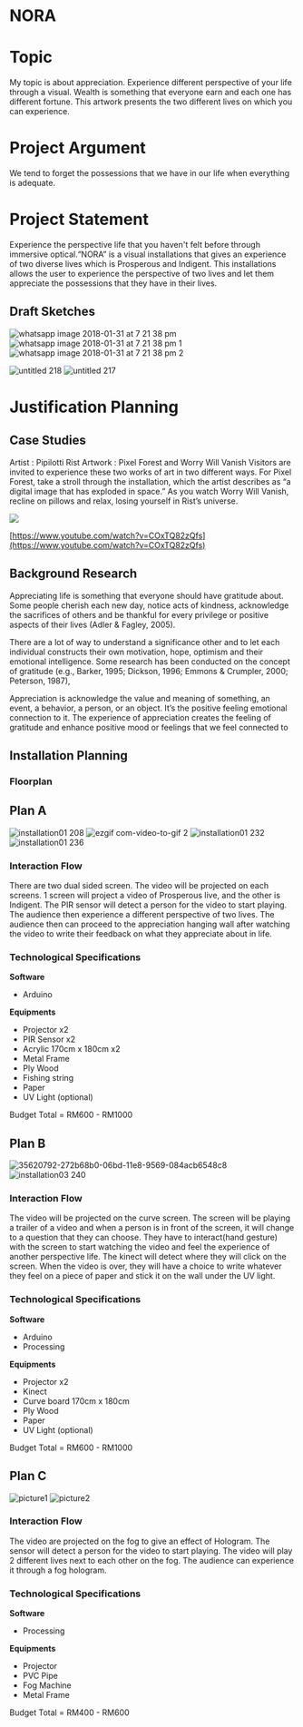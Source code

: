 # NORA
# Topic
My topic is about appreciation. Experience different perspective of your life through a visual. Wealth is something that everyone earn and each one has different fortune. This artwork presents the two different lives on which you can experience.

# Project Argument
We tend to forget the possessions that we have in our life when everything is adequate.

# Project Statement
Experience the perspective life that you haven't felt before through immersive optical.“NORA” is a visual installations that gives an experience of two diverse lives which is Prosperous and Indigent. This installations allows the user to experience the perspective of two lives and let them appreciate the possessions that they have in their lives.  

## Draft Sketches
![whatsapp image 2018-01-31 at 7 21 38 pm](https://user-images.githubusercontent.com/34098178/35620669-c9361d54-06bc-11e8-845f-bdb8588985c2.jpeg)
![whatsapp image 2018-01-31 at 7 21 38 pm 1](https://user-images.githubusercontent.com/34098178/35620665-c8cd6476-06bc-11e8-8d90-e1a5d22641d9.jpeg)
![whatsapp image 2018-01-31 at 7 21 38 pm 2](https://user-images.githubusercontent.com/34098178/35620667-c8ff96e4-06bc-11e8-850d-2975af6a918a.jpeg)

![untitled 218](https://user-images.githubusercontent.com/34098178/35620791-26f4bf36-06bd-11e8-9792-66ead273cf38.jpg)
![untitled 217](https://user-images.githubusercontent.com/34098178/35620792-272b68b0-06bd-11e8-9569-084acb6548c8.jpg) 



# Justification Planning
## Case Studies
Artist : Pipilotti Rist
Artwork : Pixel Forest and Worry Will Vanish
Visitors are invited to experience these two works of art in two different ways. For Pixel Forest, take a stroll through the installation, which the artist describes as “a digital image that has exploded in space.” As you watch Worry Will Vanish, recline on pillows and relax, losing yourself in Rist’s universe.

![](https://static.mfah.com/app/images/26227581-e251-e711-80cf-0050569125fe.636331386944524475.jpg?maxWidth=1600&maxHeight=1600&format=jpg&quality=90)

[https://www.youtube.com/watch?v=COxTQ82zQfs](https://www.youtube.com/watch?v=COxTQ82zQfs)

## Background Research
Appreciating life is something that everyone should have gratitude about. Some people cherish each new day, notice acts of kindness, acknowledge the sacrifices of others and be thankful for every privilege or positive aspects of their lives (Adler & Fagley, 2005). 

There are a lot of way to understand a significance other and to let each individual constructs their own motivation, hope, optimism and their emotional intelligence. Some research has been conducted on the concept of gratitude (e.g., Barker, 1995; Dickson, 1996; Emmons & Crumpler, 2000; Peterson, 1987), 

Appreciation is acknowledge the value and meaning of something, an event, a behavior, a person, or an object. It’s the positive feeling emotional connection to it. The experience of appreciation creates the feeling of gratitude and enhance positive mood or feelings that we feel connected to

## Installation Planning
### Floorplan

## Plan A

![installation01 208](https://user-images.githubusercontent.com/34098178/35620789-26c3223c-06bd-11e8-8069-38e6d732965a.jpg)
![ezgif com-video-to-gif 2](https://user-images.githubusercontent.com/34098178/36494790-1bd6a0b2-176e-11e8-8400-e09e0c85dd42.gif)
![installation01 232](https://user-images.githubusercontent.com/34098178/36494834-3f88d138-176e-11e8-91ff-5729106c85ab.jpg)
![installation01 236](https://user-images.githubusercontent.com/34098178/36494836-3fb9aec0-176e-11e8-969d-20a92f0b0a6f.jpg)

### Interaction Flow
There are two dual sided screen. The video will be projected on each screens. 1 screen will project a video of Prosperous live, and the other is Indigent. The PIR sensor will detect a person for the video to start playing. The audience then experience a different perspective of two lives. The audience then can proceed to the appreciation hanging wall after watching the video to write their feedback on what they appreciate about in life.

### Technological Specifications
**Software**
* Arduino 

**Equipments**
* Projector 				     x2
* PIR Sensor      				     x2
* Acrylic 170cm x 180cm    	    	     x2
* Metal Frame
* Ply Wood
* Fishing string
* Paper
* UV Light (optional)

Budget Total = RM600 - RM1000


## Plan B

![35620792-272b68b0-06bd-11e8-9569-084acb6548c8](https://user-images.githubusercontent.com/34098178/36495098-2975730a-176f-11e8-8156-ced328fd0141.jpg)
![installation03 240](https://user-images.githubusercontent.com/34098178/36495108-2f742922-176f-11e8-8e77-c70b021ff81a.jpg)

### Interaction Flow

The video will be projected on the curve screen. The screen will be playing a trailer of a video and when a person is in front of the screen, it will change to a question that they can choose. They have to interact(hand gesture) with the screen to start watching the video and feel the experience of another perspective life. The kinect will detect where they will click on the screen. When the video is over, they will have a choice to write whatever they feel on a piece of paper and stick it on the wall under the UV light. 


### Technological Specifications
**Software**
* Arduino
* Processing 

**Equipments**
* Projector 				     x2
* Kinect      				     
* Curve board 170cm x 180cm    	    
* Ply Wood
* Paper
* UV Light (optional)

Budget Total = RM600 - RM1000


## Plan C

![picture1](https://user-images.githubusercontent.com/34098178/36495424-19e02cea-1770-11e8-99dc-b8f623ec2215.png)
![picture2](https://user-images.githubusercontent.com/34098178/36495425-1a1331f8-1770-11e8-93f3-0f9e177d8dd5.png)

### Interaction Flow

The video are projected on the fog to give an effect of Hologram. The sensor will detect a person for the video to start playing. The video will play 2 different lives next to each other on the fog. The audience can experience it through a fog hologram.

### Technological Specifications
**Software**
* Processing

**Equipments**
* Projector 				   
* PVC Pipe 				     
* Fog Machine    	    
* Metal Frame


Budget Total = RM400 - RM600






